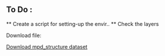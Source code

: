 ## To Do : 

** Create a script for setting-up the envir.. 
** Check the layers 

Download file: 

[Download mpd_structure dataset](https://filesender.renater.fr/?s=download&token=c2e10238-f0ae-401d-ab37-8c058e96faff)

